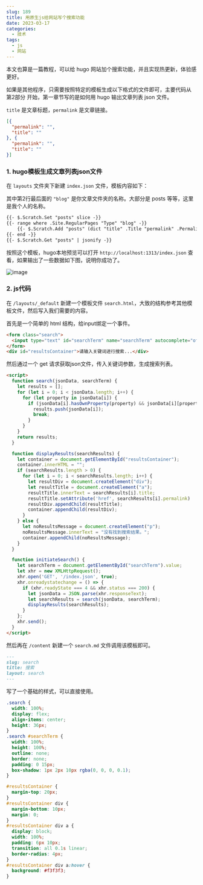 ```yaml
---
slug: 189
title: 用原生js给网站写个搜索功能
date: 2023-03-17
categories: 
  - 技术
tags: 
  - js
  - 网站
---
```


本文也算是一篇教程，可以给 hugo 网站加个搜索功能，并且实现热更新，体验感更好。

如果是其他程序，只需要按照特定的模板生成以下格式的文件即可，主要代码从 第2部分 开始，第一章节写的是如何用 hugo 输出文章列表 json 文件。

`title` 是文章标题，`permalink` 是文章链接。

```json
[{
  "permalink": "",
  "title": ""
}, {
  "permalink": "",
  "title": ""
}]
```

### 1. hugo模板生成文章列表json文件

在 `layouts` 文件夹下新建 `index.json` 文件，模板内容如下：

其中第2行最后面的 `"blog"` 是你文章文件夹的名称。大部分是 posts 等等，这里是我个人的名称。

```html {hl_lines=[2]}
{{- $.Scratch.Set "posts" slice -}}
{{- range where .Site.RegularPages "Type" "blog" -}}
    {{- $.Scratch.Add "posts" (dict "title" .Title "permalink" .Permalink) -}}
{{- end -}}
{{- $.Scratch.Get "posts" | jsonify -}}
```

按照这个模板，hugo本地预览可以打开 `http://localhost:1313/index.json` 查看，如果输出了一些数据如下图，说明你成功了。

![image](https://imgurl.zburu.com/images/20230317/image.68g9ngwkar80.webp)

### 2. js代码

在 `/layouts/_default` 新建一个模板文件 `search.html`，大致的结构参考其他模板文件，然后写入我们需要的内容。

首先是一个简单的 html 结构，给input绑定一个事件。

```html
<form class="search"> 
  <input type="text" id="searchTerm" name="searchTerm" autocomplete="off" oninput="initiateSearch()">
</form>
<div id="resultsContainer">请输入关键词进行搜索...</div>
```

然后通过一个 get 请求获取json文件，传入关键词参数，生成搜索列表。

```html
<script>
  function search(jsonData, searchTerm) {
    let results = [];
    for (let i = 0; i < jsonData.length; i++) {
      for (let property in jsonData[i]) {
        if (jsonData[i].hasOwnProperty(property) && jsonData[i][property].toString().indexOf(searchTerm) > -1) {
          results.push(jsonData[i]);
          break;
        }
      }
    }
    return results;
  }

  function displayResults(searchResults) {
    let container = document.getElementById("resultsContainer");
    container.innerHTML = "";
    if (searchResults.length > 0) {
      for (let i = 0; i < searchResults.length; i++) {
        let resultDiv = document.createElement("div");
        let resultTitle = document.createElement("a");
        resultTitle.innerText = searchResults[i].title;
        resultTitle.setAttribute('href', searchResults[i].permalink)
        resultDiv.appendChild(resultTitle);
        container.appendChild(resultDiv);
      }
    } else {
      let noResultsMessage = document.createElement("p");
      noResultsMessage.innerText = "没有找到搜索结果。";
      container.appendChild(noResultsMessage);
    }
  }

  function initiateSearch() {
    let searchTerm = document.getElementById("searchTerm").value;
    let xhr = new XMLHttpRequest();
    xhr.open('GET', '/index.json', true);
    xhr.onreadystatechange = () => {
      if (xhr.readyState === 4 && xhr.status === 200) {
        let jsonData = JSON.parse(xhr.responseText);
        let searchResults = search(jsonData, searchTerm);
        displayResults(searchResults);
      }
    };
    xhr.send();
  }
</script>
```

然后再在 `/content` 新建一个 `search.md` 文件调用该模板即可。

```md
---
slug: search
title: 搜索
layout: search
---

```

写了一个基础的样式，可以直接使用。

```css
.search {
  width: 100%;
  display: flex;
  align-items: center;
  height: 36px;
}
.search #searchTerm {
  width: 100%;
  height: 100%;
  outline: none;
  border: none;
  padding: 0 15px;
  box-shadow: 1px 2px 10px rgba(0, 0, 0, 0.1);
}

#resultsContainer {
  margin-top: 20px;
}
#resultsContainer div {
  margin-bottom: 10px;
  margin: 0;
}
#resultsContainer div a {
  display: block;
  width: 100%;
  padding: 6px 10px;
  transition: all 0.1s linear;
  border-radius: 4px;
}
#resultsContainer div a:hover {
  background: #f3f3f3;
}
```
